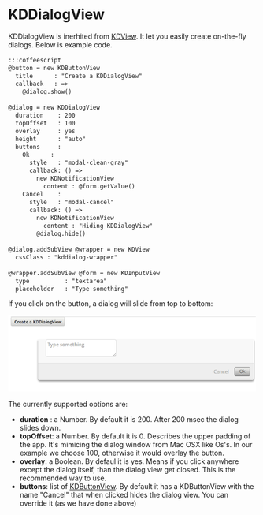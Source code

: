 # KDDialogView

KDDialogView is inerhited from [KDView](/core/KDView).
It let you easily create on-the-fly dialogs. Below is example code.

    :::coffeescript
    @button = new KDButtonView
      title      : "Create a KDDialogView"
      callback   : =>
        @dialog.show()

    @dialog = new KDDialogView
      duration    : 200
      topOffset   : 100
      overlay     : yes
      height      : "auto"
      buttons     :
        Ok      :
          style   : "modal-clean-gray"
          callback: () =>
            new KDNotificationView
              content : @form.getValue()
        Cancel    :
          style   : "modal-cancel"
          callback: () =>
            new KDNotificationView
              content : "Hiding KDDialogView"
            @dialog.hide()

    @dialog.addSubView @wrapper = new KDView
      cssClass : "kddialog-wrapper"

    @wrapper.addSubView @form = new KDInputView
      type          : "textarea"
      placeholder   : "Type something"

If you click on the button, a dialog will slide from top to bottom:

![image](KDDialogView.png)

The currently supported options are:

* **duration** : a Number. By default it is 200. After 200 msec the dialog slides
down.
* **topOffset**: a Number. By default it is 0. Describes the upper padding of the
app. It's mimicing the dialog window from Mac OSX like Os's. In our example we
choose 100, otherwise it would overlay the button.
* **overlay**: a Boolean. By defaul it is yes. Means if you click anywhere except
the dialog itself, than the dialog view get closed. This is the recommended way
to use.
* **buttons**: list of [KDButtonView](/framework/buttons/KDButtonView). By default
it has a KDButtonView with the name "Cancel" that when clicked hides the dialog
view. You can override it (as we have done above)



